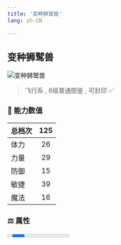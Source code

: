 ```yaml
---
title: '变种狮鹫兽'
lang: zh-CN

---
```



## 变种狮鹫兽

![变种狮鹫兽](https://user-images.githubusercontent.com/78347270/115859836-a57fbc80-a46b-11eb-9325-b1f0a6fcf8a0.gif) 

> 飞行系 , 6级普通图鉴<Card /> , 可封印 ✅ 


### 💪 能力数值

| 总档次       | 125           |
| :----------- |:-------------:|
| 体力      | 26   <Stars :number="2.5" />  |
| 力量      | 29   <Stars :number="3" />  |
| 防御      | 15  <Stars :number="1.5" />  | 
| 敏捷      | 39  <Stars :number="4" />  | 
| 魔法      | 16  <Stars :number="1.5" />   | 


### ⚖️ 属性


<Progress earth :number="4" />

<Progress water :number="6" />

<Progress fire :number="0" />

<Progress wind :number="0" />

### ✨ 技能栏 <Strong>6个</Strong>

- 攻击
- 防御

### 👶 1级出现点

- 无



